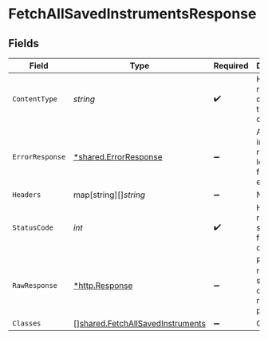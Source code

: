 # FetchAllSavedInstrumentsResponse


## Fields

| Field                                                                                       | Type                                                                                        | Required                                                                                    | Description                                                                                 |
| ------------------------------------------------------------------------------------------- | ------------------------------------------------------------------------------------------- | ------------------------------------------------------------------------------------------- | ------------------------------------------------------------------------------------------- |
| `ContentType`                                                                               | *string*                                                                                    | :heavy_check_mark:                                                                          | HTTP response content type for this operation                                               |
| `ErrorResponse`                                                                             | [*shared.ErrorResponse](../../../pkg/models/shared/errorresponse.md)                        | :heavy_minus_sign:                                                                          | Any bad or invalid request will lead to following error object                              |
| `Headers`                                                                                   | map[string][]*string*                                                                       | :heavy_minus_sign:                                                                          | N/A                                                                                         |
| `StatusCode`                                                                                | *int*                                                                                       | :heavy_check_mark:                                                                          | HTTP response status code for this operation                                                |
| `RawResponse`                                                                               | [*http.Response](https://pkg.go.dev/net/http#Response)                                      | :heavy_minus_sign:                                                                          | Raw HTTP response; suitable for custom response parsing                                     |
| `Classes`                                                                                   | [][shared.FetchAllSavedInstruments](../../../pkg/models/shared/fetchallsavedinstruments.md) | :heavy_minus_sign:                                                                          | OK                                                                                          |